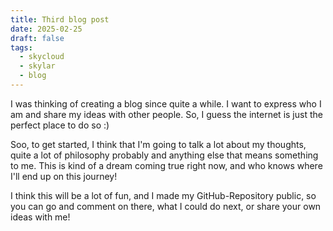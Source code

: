 ```yaml
---
title: Third blog post
date: 2025-02-25
draft: false
tags:
  - skycloud
  - skylar
  - blog
---
```

I was thinking of creating a blog since quite a while. I want to express who I am and share my ideas with other people. So, I guess the internet is just the perfect place to do so :)

Soo, to get started, I think that I'm going to talk a lot about my thoughts, quite a lot of philosophy probably and anything else that means something to me. This is kind of a dream coming true right now, and who knows where I'll end up on this journey!

I think this will be a lot of fun, and I made my GitHub-Repository public, so you can go and comment on there, what I could do next, or share your own ideas with me!